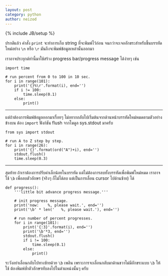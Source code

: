 ```yaml
---
layout: post
category: python
author: neizod
---
```

{% include JB/setup %}

ปรกติแล้ว คำสั่ง `print` จะทำการเก็บ string ที่จะพิมพ์ไว้ก่อน จนกว่าจะเจออักขระสำหรับขึ้นบรรทัดใหม่อย่าง `\n` หรือ `\r` มันถึงจะพิมพ์ข้อมูลเหล่านั้นออกมา

เราอาจประยุกต์ท่านี้มาใช้สร้าง progress bar/progress message ได้ง่ายๆ เช่น

    import time

    # run percent from 0 to 100 in 10 sec.
    for i in range(101):
        print('{}%\r'.format(i), end='')
        if i != 100:
            time.sleep(0.1)
        else:
            print()

---

แต่ถ้าต้องการพิมพ์ข้อมูลออกมาเรื่อยๆ ไม่อยากกลับไปเริ่มต้นจากด้านหน้าบรรทัดใหม่หมดตามตัวอย่างข้างบน ต้อง `import` ฟังก์ชัน flush จากโมดูล sys.stdout มาครับ

    from sys import stdout

    # run A to Z step by step.
    for i in range(26):
        print('{}'.format(ord("A")+i), end='')
        stdout.flush()
        time.sleep(0.3)

---

สุดท้าย ถ้าเราต้องการปรับค่าเล็กน้อยในบรรทัด แต่ไม่ต้องการลบทั้งบรรทัดเพื่อพิมพ์ใหม่หมด เราอาจใช้ `\b` เพื่อลบตัวอักษร (จริงๆ ก็ไม่ได้ลบ แต่เป็นการเลื่อน cursor ไปด้านซ้าย) ได้

    def progress():
        '''little bit advance progress message.'''

        # init progress message.
        print('now:    %, please wait.', end='')
        print('\b' * len('   %, please wait.'), end='')

        # run number of percent progresses.
        for i in range(101):
            print('{:3}'.format(i), end='')
            print('\b'*3, end='')
            stdout.flush()
            if i != 100:
                time.sleep(0.1)
            else:
                print()

ระวังอย่าเลื่อนกลับไปทางซ้ายด้วย `\b` เพลิน เพราะการจะเลื่อนกลับมาด้านขวาไม่มีอักขระแบบ `\b` ให้ใช้ ต้องพิมพ์ซ้ำตัวอักษรทับลงไปในตำแหน่งนั้นๆ ครับ
